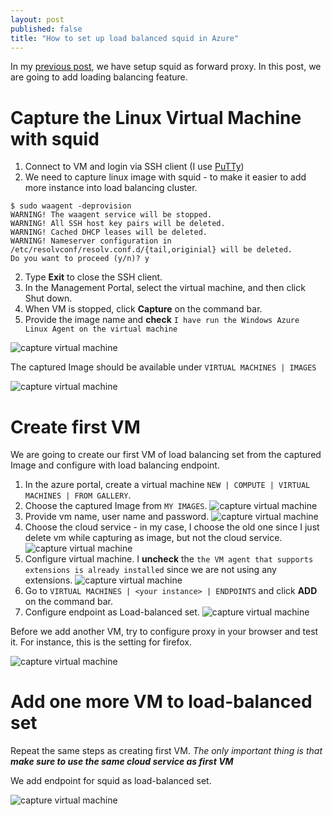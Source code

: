 ```yaml
---
layout: post
published: false
title: "How to set up load balanced squid in Azure"
---
```


In my [previous post][], we have setup squid as forward proxy. In this post, we are going to add loading balancing feature.

# Capture the Linux Virtual Machine with squid

1. Connect to VM and login via SSH client (I use [PuTTy][])
2. We need to capture linux image with squid - to make it easier to add more instance into load balancing cluster.

```
$ sudo waagent -deprovision
WARNING! The waagent service will be stopped.
WARNING! All SSH host key pairs will be deleted.
WARNING! Cached DHCP leases will be deleted.
WARNING! Nameserver configuration in /etc/resolvconf/resolv.conf.d/{tail,originial} will be deleted.
Do you want to proceed (y/n)? y
```

2. Type **Exit** to close the SSH client.
3. In the Management Portal, select the virtual machine, and then click Shut down.
4. When VM is stopped, click **Capture** on the command bar.
5. Provide the image name and **check** `I have run the Windows Azure Linux Agent on the virtual machine`

![capture virtual machine](https://raw.githubusercontent.com/jittuu/jittuu.github.com/master/images/lb-squid-1.png)

The captured Image should be available under `VIRTUAL MACHINES | IMAGES`

![capture virtual machine](https://raw.githubusercontent.com/jittuu/jittuu.github.com/master/images/lb-squid-2.png)


# Create first VM

We are going to create our first VM of load balancing set from the captured Image and configure with load balancing endpoint.

1. In the azure portal, create a virtual machine `NEW | COMPUTE | VIRTUAL MACHINES | FROM GALLERY`.
2. Choose the captured Image from `MY IMAGES`.
	![capture virtual machine](https://raw.githubusercontent.com/jittuu/jittuu.github.com/master/images/lb-squid-3.png)
3. Provide vm name, user name and password.
	![capture virtual machine](https://raw.githubusercontent.com/jittuu/jittuu.github.com/master/images/lb-squid-4.png)
4. Choose the cloud service - in my case, I choose the old one since I just delete vm while capturing as image, but not the cloud service.
	![capture virtual machine](https://raw.githubusercontent.com/jittuu/jittuu.github.com/master/images/lb-squid-5.png)
5. Configure virtual machine. I **uncheck** the `the VM agent that supports extensions is already installed` since we are not using any extensions.
	![capture virtual machine](https://raw.githubusercontent.com/jittuu/jittuu.github.com/master/images/lb-squid-6.png)
6. Go to `VIRTUAL MACHINES | <your instance> | ENDPOINTS` and click **ADD** on the command bar.
7. Configure endpoint as Load-balanced set.
	![capture virtual machine](https://raw.githubusercontent.com/jittuu/jittuu.github.com/master/images/lb-squid-7.png)

Before we add another VM, try to configure proxy in your browser and test it. For instance, this is the setting for firefox.

![capture virtual machine](https://raw.githubusercontent.com/jittuu/jittuu.github.com/master/images/lb-squid-8.png)

# Add one more VM to load-balanced set

Repeat the same steps as creating first VM. _The only important thing is that **make sure to use the same cloud service as first VM**_

We add endpoint for squid as load-balanced set.

![capture virtual machine](https://raw.githubusercontent.com/jittuu/jittuu.github.com/master/images/lb-squid-9.png)


[previous post]:(http://www.jittuu.com/2014/5/29/how-to-setup-squid-as-forward-proxy-in-azure/)
[PuTTy]:http://www.chiark.greenend.org.uk/~sgtatham/putty/download.html
